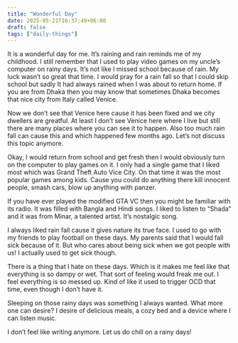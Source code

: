 ```yaml
---
title: "Wonderful Day"
date: 2025-05-21T16:37:49+06:00
draft: false
tags: ["daily-things"]
---
```

It is a wonderful day for me. It’s raining and rain reminds me of my childhood. I still remember that I used to play video games on my uncle’s computer on rainy days. It’s not like I missed school because of rain. My luck wasn’t so great that time. I would pray for a rain fall so that I could skip school but sadly It had always rained when I was about to return home. If you are from Dhaka then you may know that sometimes Dhaka becomes that nice city from Italy called Venice.

Now we don’t see that Venice here cause it has been fixed and we city dwellers are greatful. At least I don’t see Venice here where I live but still there are many places where you can see it to happen. Also too much rain fall can cause this and which happened few months ago. Let’s not discuss this topic anymore.

Okay, I would return from school and get fresh then I would obviously turn on the computer to play games on it. I only had a single game that I liked most which was Grand Theft Auto Vice City. On that time it was the most popular games among kids. Cause you could do anything there kill innocent people, smash cars, blow up anything with panzer.

If you have ever played the modified GTA VC then you might be familiar with its radio. It was filled with Bangla and Hindi songs. I liked to listen to “Shada” and it was from Minar, a talented artist. It’s nostalgic song.

I always liked rain fall cause it gives nature its true face. I used to go with my friends to play football on these days. My parents said that I would fall sick because of it. But who cares about being sick when we got people with us! I actually used to get sick though.

There is a thing that I hate on these days. Which is it makes me feel like that everything is so dampy or wet. That sort of feeling would freak me out. I feel everything is so messed up. Kind of like it used to trigger OCD that time, even though I don’t have it.

Sleeping on those rainy days was something I always wanted. What more one can desire? I desire of delicious meals, a cozy bed and a device where I can listen music.

I don’t feel like writing anymore. Let us do chill on a rainy days!
